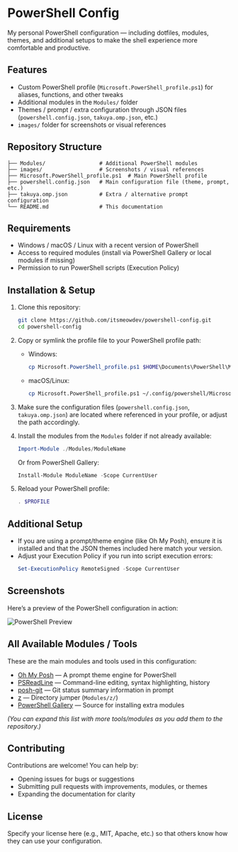 # PowerShell Config

My personal PowerShell configuration — including dotfiles, modules, themes, and additional setups to make the shell experience more comfortable and productive.

## Features

- Custom PowerShell profile (`Microsoft.PowerShell_profile.ps1`) for aliases, functions, and other tweaks  
- Additional modules in the `Modules/` folder  
- Themes / prompt / extra configuration through JSON files (`powershell.config.json`, `takuya.omp.json`, etc.)  
- `images/` folder for screenshots or visual references  

## Repository Structure

```
├── Modules/                 # Additional PowerShell modules
├── images/                  # Screenshots / visual references
├── Microsoft.PowerShell_profile.ps1  # Main PowerShell profile
├── powershell.config.json   # Main configuration file (theme, prompt, etc.)
├── takuya.omp.json          # Extra / alternative prompt configuration
└── README.md                # This documentation
```

## Requirements

- Windows / macOS / Linux with a recent version of PowerShell  
- Access to required modules (install via PowerShell Gallery or local modules if missing)  
- Permission to run PowerShell scripts (Execution Policy)  

## Installation & Setup

1. Clone this repository:
   ```bash
   git clone https://github.com/itsmeowdev/powershell-config.git
   cd powershell-config
   ```

2. Copy or symlink the profile file to your PowerShell profile path:
   - Windows:
     ```powershell
     cp Microsoft.PowerShell_profile.ps1 $HOME\Documents\PowerShell\Microsoft.PowerShell_profile.ps1
     ```
   - macOS/Linux:
     ```bash
     cp Microsoft.PowerShell_profile.ps1 ~/.config/powershell/Microsoft.PowerShell_profile.ps1
     ```

3. Make sure the configuration files (`powershell.config.json`, `takuya.omp.json`) are located where referenced in your profile, or adjust the path accordingly.

4. Install the modules from the `Modules` folder if not already available:
   ```powershell
   Import-Module ./Modules/ModuleName
   ```
   Or from PowerShell Gallery:
   ```powershell
   Install-Module ModuleName -Scope CurrentUser
   ```

5. Reload your PowerShell profile:
   ```powershell
   . $PROFILE
   ```

## Additional Setup

- If you are using a prompt/theme engine (like Oh My Posh), ensure it is installed and that the JSON themes included here match your version.  
- Adjust your Execution Policy if you run into script execution errors:
  ```powershell
  Set-ExecutionPolicy RemoteSigned -Scope CurrentUser
  ```

## Screenshots

Here’s a preview of the PowerShell configuration in action:

![PowerShell Preview](./images/poweshell.png)

## All Available Modules / Tools

These are the main modules and tools used in this configuration:

- [Oh My Posh](https://ohmyposh.dev) — A prompt theme engine for PowerShell  
- [PSReadLine](https://github.com/PowerShell/PSReadLine) — Command-line editing, syntax highlighting, history  
- [posh-git](https://github.com/dahlbyk/posh-git) — Git status summary information in prompt  
- [z](https://github.com/agkozak/zsh-z) — Directory jumper (`Modules/z/`)  
- [PowerShell Gallery](https://www.powershellgallery.com/) — Source for installing extra modules  

*(You can expand this list with more tools/modules as you add them to the repository.)*

## Contributing

Contributions are welcome! You can help by:  
- Opening issues for bugs or suggestions  
- Submitting pull requests with improvements, modules, or themes  
- Expanding the documentation for clarity  

## License

Specify your license here (e.g., MIT, Apache, etc.) so that others know how they can use your configuration.
